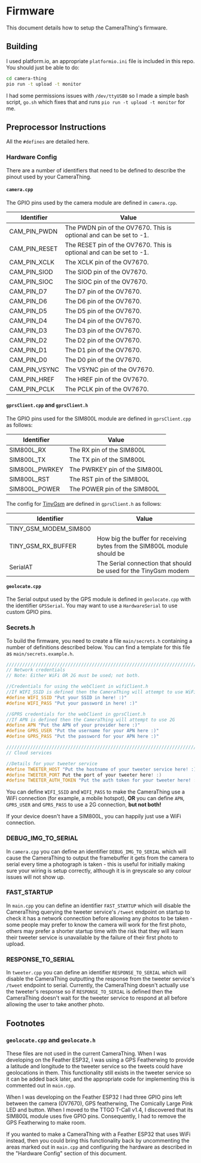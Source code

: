 # Firmware

This document details how to setup the CameraThing's firmware.



## Building

I used platform.io, an appropriate `platformio.ini` file is included in this repo. You should just be able to do:

```bash
cd camera-thing
pio run -t upload -t monitor
```

I had some permissions issues with `/dev/ttyUSB0` so I made a simple bash script, `go.sh` which fixes that and runs `pio run -t upload -t monitor` for me.



## Preprocessor Instructions

All the `#defines` are detailed here.



### Hardware Config

There are a number of identifiers that need to be defined to describe the pinout used by your CameraThing.

#### `camera.cpp`

The GPIO pins used by the camera module are defined in `camera.cpp`.

| Identifier    | Value                                                        |
| ------------- | ------------------------------------------------------------ |
| CAM_PIN_PWDN  | The PWDN pin of the OV7670. This is optional and can be set to -1. |
| CAM_PIN_RESET | The RESET pin of the OV7670. This is optional and can be set to -1. |
| CAM_PIN_XCLK  | The XCLK pin of the OV7670.                                  |
| CAM_PIN_SIOD  | The SIOD pin of the OV7670.                                  |
| CAM_PIN_SIOC  | The SIOC pin of the OV7670.                                  |
| CAM_PIN_D7    | The D7 pin of the OV7670.                                    |
| CAM_PIN_D6    | The D6 pin of the OV7670.                                    |
| CAM_PIN_D5    | The D5 pin of the OV7670.                                    |
| CAM_PIN_D4    | The D4 pin of the OV7670.                                    |
| CAM_PIN_D3    | The D3 pin of the OV7670.                                    |
| CAM_PIN_D2    | The D2 pin of the OV7670.                                    |
| CAM_PIN_D1    | The D1 pin of the OV7670.                                    |
| CAM_PIN_D0    | The D0 pin of the OV7670.                                    |
| CAM_PIN_VSYNC | The VSYNC pin of the OV7670.                                 |
| CAM_PIN_HREF  | The HREF pin of the OV7670.                                  |
| CAM_PIN_PCLK  | The PCLK pin of the OV7670.                                  |



#### `gprsClient.cpp` and `gprsClient.h`

The GPIO pins used for the SIM800L module are defined in `gprsClient.cpp` as follows:

| Identifier     | Value                         |
| -------------- | ----------------------------- |
| SIM800L_RX     | The RX pin of the SIM800L     |
| SIM800L_TX     | The TX pin of the SIM800L     |
| SIM800L_PWRKEY | The PWRKEY pin of the SIM800L |
| SIM800L_RST    | The RST pin of the SIM800L    |
| SIM800L_POWER  | The POWER pin of the SIM800L  |

The config for [TinyGsm](https://github.com/vshymanskyy/TinyGSM) are defined in `gprsClient.h` as follows:

| Identifier            | Value                                                        |
| --------------------- | ------------------------------------------------------------ |
| TINY_GSM_MODEM_SIM800 |                                                              |
| TINY_GSM_RX_BUFFER    | How big the buffer for receiving bytes from the SIM800L module should be |
| SerialAT              | The Serial connection that should be used for the TinyGsm modem |



#### `geolocate.cpp`

The Serial output used by the GPS module is defined in `geolocate.cpp` with the identifier `GPSSerial`. You may want to use a `HardwareSerial` to use custom GPIO pins.



### Secrets.h

To build the firmware, you need to create a file `main/secrets.h` containing a number of definitions described below. You can find a template for this file as `main/secrets.example.h`.

```c++
///////////////////////////////////////////////////////////////////////////
// Network credentials
// Note: Either WiFi OR 2G must be used; not both.

//Credentials for using the webClient in wifiClient.h
//If WIFI_SSID is defined then the CameraThing will attempt to use WiFi.
#define WIFI_SSID "Put your SSID in here! :)"
#define WIFI_PASS "Put your password in here! :)"

//GPRS credentials for the webClient in gprsClient.h
//If APN is defined then the CameraThing will attempt to use 2G
#define APN "Put the APN of your provider here :)"
#define GPRS_USER "Put the username for your APN here :)"
#define GPRS_PASS "Put the password for your APN here :)"

///////////////////////////////////////////////////////////////////////////
// Cloud services

//Details for your tweeter service
#define TWEETER_HOST "Put the hostname of your tweeter service here! :)"
#define TWEETER_PORT Put the port of your tweeter here! :)
#define TWEETER_AUTH_TOKEN "Put the auth token for your tweeter here! :)"
```

You can define `WIFI_SSID` and `WIFI_PASS` to make the CameraThing use a WiFi connection (for example, a mobile hotspot), **OR** you can define `APN`, `GPRS_USER` and `GPRS_PASS` to use a 2G connection, **but not both!**

If your device doesn't have a SIM800L, you can happily just use a WiFi connection.



### DEBUG_IMG_TO_SERIAL

In `camera.cpp` you can define an identifier `DEBUG_IMG_TO_SERIAL` which will cause the CameraThing to output the framebuffer it gets from the camera to serial every time a photograph is taken - this is useful for initially making sure your wiring is setup correctly, although it is in greyscale so any colour issues will not show up.



### FAST_STARTUP

In `main.cpp` you can define an identifier `FAST_STARTUP` which will disable the CameraThing querying the tweeter service's `/tweet` endpoint on startup to check it has a network connection before allowing any photos to be taken - some people may prefer to know the camera will work for the first photo, others may prefer a shorter startup time with the risk that they will learn their tweeter service is unavailable by the failure of their first photo to upload.



### RESPONSE_TO_SERIAL

In `tweeter.cpp` you can define an identifier `RESPONSE_TO_SERIAL` which will disable the CameraThing outputting the response from the tweeter service's `/tweet` endpoint to serial. Currently, the CameraThing doesn't actually use the tweeter's response so if `RESPONSE_TO_SERIAL` is defined then the CameraThing doesn't wait for the tweeter service to respond at all before allowing the user to take another photo.



## Footnotes



### `geolocate.cpp` and `geolocate.h`

These files are not used in the current CameraThing. When I was developing on the Feather ESP32, I was using a GPS Featherwing to provide a latitude and longitude to the tweeter service so the tweets could have geolocations in them. This functionality still exists in the tweeter service so it can be added back later, and the appropriate code for implementing this is commented out in `main.cpp`. 

When I was developing on the Feather ESP32 I had three GPIO pins left between the camera (OV7670), GPS featherwing, The Comically Large Pink LED and button. When I moved to the TTGO T-Call v1.4, I discovered that its SIM800L module uses five GPIO pins. Consequently, I had to remove the GPS Featherwing to make room.

If you wanted to make a CameraThing with a Feather ESP32 that uses WiFi instead, then you could bring this functionality back by uncommenting the areas marked out in `main.cpp` and configuring the hardware as described in the "Hardware Config" section of this document.